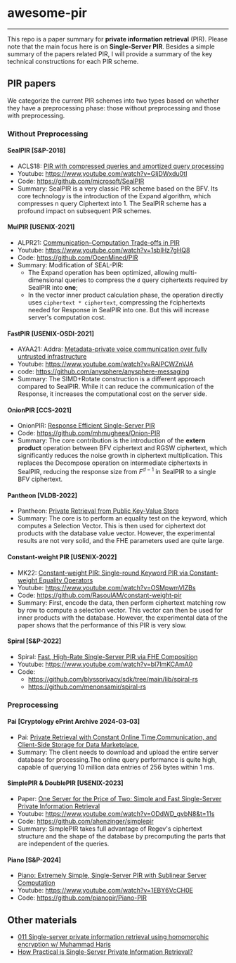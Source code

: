<!--
 * @Description: 
 * @Author: Qixian Zhou
 * @Date: 2024-09-22 18:35:23
-->
# awesome-pir
---

This repo is a paper summary for **private information retrieval** (PIR). Please note that the main focus here is on **Single-Server PIR**. Besides a simple summary of the papers related PIR, I will provide a summary of the key technical constructions for each PIR scheme.


##  PIR papers

We categorize the current PIR schemes into two types based on whether they have a preprocessing phase: those without preprocessing and those with preprocessing.


### Without Preprocessing


#### SealPIR [S&P-2018]
- ACLS18:  [PIR with compressed queries and amortized query processing](https://eprint.iacr.org/2017/1142.pdf)
- Youtube: https://www.youtube.com/watch?v=GljDWxdu0tI
- Code: https://github.com/microsoft/SealPIR
- Summary: SealPIR is a very classic PIR scheme based on the BFV. Its core technology is the introduction of the Expand algorithm, which compresses n query Ciphertext into 1. The SealPIR scheme has a profound impact on subsequent PIR schemes.

#### MulPIR [USENIX-2021]
- ALPR21: [Communication–Computation Trade-offs in PIR](https://www.usenix.org/system/files/sec21-ali.pdf)
- Youtube: https://www.youtube.com/watch?v=1sbIHz7gHQ8
- Code: https://github.com/OpenMined/PIR
- Summary: Modification of SEAL-PIR: 
  - The Expand operation has been optimized, allowing multi-dimensional queries to compress the `d` query ciphertexts required by SealPIR into **one**; 
  - In the vector inner product calculation phase, the operation directly uses `ciphertext * ciphertext`, compressing the `F`ciphertexts needed for Response in SealPIR into one. But this will increase server's computation cost.

#### FastPIR [USENIX-OSDI-2021]
- AYAA21: Addra: [Metadata-private voice communication over fully untrusted infrastructure](https://www.usenix.org/conference/osdi21/presentation/ahmad)
- Youtube: https://www.youtube.com/watch?v=RAlPCWZnVJA
- code: https://github.com/anysphere/anysphere-messaging
- Summary: The SIMD+Rotate construction is a different approach compared to SealPIR. While it can reduce the communication of the Response, it increases the computational cost on the server side.

#### OnionPIR [CCS-2021]
- OnionPIR: [Response Efficient Single-Server PIR](https://eprint.iacr.org/2021/1081.pdf)
- Code: https://github.com/mhmughees/Onion-PIR
- Summary: The core contribution is the introduction of the **extern product** operation between BFV ciphertext and RGSW ciphertext, which significantly reduces the noise growth in ciphertext multiplication. This replaces the Decompose operation on intermediate ciphertexts in SealPIR, reducing the response size from $F^{d-1}$ in SealPIR to a single BFV ciphertext.

#### Pantheon [VLDB-2022]
- Pantheon: [Private Retrieval from Public Key-Value Store](https://www.vldb.org/pvldb/vol16/p643-ahmad.pdf)
- Summary: The core is to perform an equality test on the keyword, which computes a Selection Vector. This is then used for ciphertext dot products with the database value vector. However, the experimental results are not very solid, and the FHE parameters used are quite large.

#### Constant-weight PIR [USENIX-2022]
- MK22: [Constant-weight PIR: Single-round Keyword PIR via Constant-weight Equality Operators](https://www.usenix.org/conference/usenixsecurity22/presentation/mahdavi)
- Youtube: https://www.youtube.com/watch?v=OSMpwmVlZBs
- Code: https://github.com/RasoulAM/constant-weight-pir
- Summary: First, encode the data, then perform ciphertext matching row by row to compute a selection vector. This vector can then be used for inner products with the database. However, the experimental data of the paper shows that the performance of this PIR is very slow.

#### Spiral [S&P-2022]
- Spiral: [Fast, High-Rate Single-Server PIR via FHE Composition](https://eprint.iacr.org/2022/368)
- Youtube: https://www.youtube.com/watch?v=bI7lmKCAmA0
- Code: 
  - https://github.com/blyssprivacy/sdk/tree/main/lib/spiral-rs
  - https://github.com/menonsamir/spiral-rs



### Preprocessing

#### Pai [Cryptology ePrint Archive 2024-03-03]
- Pai: [Private Retrieval with Constant Online Time,Communication, and Client-Side Storage for Data Marketplace.](https://eprint.iacr.org/2023/1619)
- Summary: The client needs to download and upload the entire server database for processing.The online query performance is quite high, capable of querying 10 million data entries of 256 bytes within 1 ms.

#### SimplePIR & DoublePIR [USENIX-2023]

- Paper: [One Server for the Price of Two: Simple and Fast Single-Server Private Information Retrieval](https://www.usenix.org/system/files/sec23summer_27-henzinger-prepub.pdf)
- Youtube: https://www.youtube.com/watch?v=ODdWD_gvbN8&t=11s
- Code: https://github.com/ahenzinger/simplepir
- Summary: SimplePIR takes full advantage of Regev's ciphertext structure and the shape of the database by precomputing the parts that are independent of the queries.


#### Piano [S&P-2024]
- [Piano: Extremely Simple, Single-Server PIR with Sublinear Server Computation](https://eprint.iacr.org/2023/452)
- Youtube: https://www.youtube.com/watch?v=1EBY6VcCH0E
- Code: https://github.com/pianopir/Piano-PIR



## Other materials

- [011 Single-server private information retrieval using homomorphic encryption w/ Muhammad Haris](https://www.youtube.com/watch?v=pRkSYjOuhdk&t=1076s)
- [How Practical is Single-Server Private Information Retrieval?](https://ethz.ch/content/dam/ethz/special-interest/infk/inst-infsec/appliedcrypto/education/theses/semester-project_sophia-artioli.pdf)